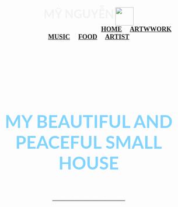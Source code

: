 <!DOCTYPE html>
<html lang="en">
<head>
	<meta charset="utf-8">
	<title>
		My website
	</title>
</head>
<body background="https://images.pexels.com/photos/1146134/pexels-photo-1146134.jpeg?auto=compress&cs=tinysrgb&dpr=2&h=650&w=940" link="#f2f2f2" alink="#80d4ff" vlink="f2f2f2">
	<br />
	<h3 align="center">
		<font face="Lato" color="#f2f2f2"size="6">MỸ NGUYỄN</font>
		<img align="center" src="https://scontent.fdad1-2.fna.fbcdn.net/v/t39.30808-6/270082422_3038447389818938_3446986941710886589_n.jpg?_nc_cat=106&ccb=1-5&_nc_sid=174925&_nc_ohc=YUoIfUTvrIIAX-qGDY_&_nc_ht=scontent.fdad1-2.fna&oh=00_AT_JuGVQKYmSeMPLrqTjxtCTj9GHCdjYqeUf9rKIhAP0Sw&oe=625497E6"width="50px">
		&nbsp;&nbsp;&nbsp;&nbsp;&nbsp;&nbsp;&nbsp;&nbsp;&nbsp;&nbsp;&nbsp;&nbsp;&nbsp;&nbsp;&nbsp;&nbsp;&nbsp;&nbsp;&nbsp;&nbsp;&nbsp;&nbsp;&nbsp;&nbsp;&nbsp;&nbsp;&nbsp;&nbsp;&nbsp;&nbsp;&nbsp;&nbsp;&nbsp;&nbsp;&nbsp;&nbsp;&nbsp;&nbsp;&nbsp;&nbsp;&nbsp;&nbsp;&nbsp;&nbsp;&nbsp;&nbsp;&nbsp;&nbsp;&nbsp;&nbsp;&nbsp;&nbsp;&nbsp;&nbsp;&nbsp;&nbsp;&nbsp;&nbsp;&nbsp;&nbsp;&nbsp;&nbsp;&nbsp;&nbsp;&nbsp;&nbsp;&nbsp;&nbsp;&nbsp;&nbsp;&nbsp;
		<font face="cinzel" size="4">
			<a href="#">HOME</a>&nbsp;&nbsp;&nbsp;&nbsp;
			<a href="https://nguyenhoangaimy.github.io/page2.html">ARTWWORK</a>&nbsp;&nbsp;&nbsp;&nbsp;
			<a href="fhttps://nguyenhoangaimy.github.io/page3.html">MUSIC</a>&nbsp;&nbsp;&nbsp;&nbsp;
			<a href="#">FOOD</a>&nbsp;&nbsp;&nbsp;&nbsp;
			<a href="#">ARTIST</a>
		</font> 
	</h3>
	<br /><br /><br /><br /><br /><br /><br /><br />
	<h1 align="center">
		<font face="Lato" color="#80d4ff" size="7">
			MY BEAUTIFUL AND PEACEFUL SMALL HOUSE
		</font>
	</h1>
	&nbsp;&nbsp;&nbsp;&nbsp;&nbsp;&nbsp;&nbsp;&nbsp;&nbsp;&nbsp;&nbsp;&nbsp;&nbsp;&nbsp;
	<h3 align="center">
		<a href="#">
			<font face="cinzel" color="#fff">CLICK HERE AND START</font>
		</a>
	</h3>
</body>
</html>
